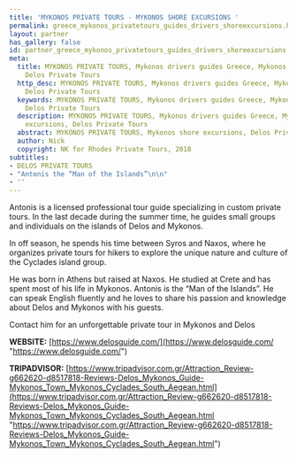 ```yaml
---
title: 'MYKONOS PRIVATE TOURS - MYKONOS SHORE EXCURSIONS '
permalink: greece_mykonos_privatetours_guides_drivers_shoreexcursions.htm
layout: partner
has_gallery: false
id: partner_greece_mykonos_privatetours_guides_drivers_shoreexcursions
meta:
  title: MYKONOS PRIVATE TOURS, Mykonos drivers guides Greece, Mykonos shore excursions,
    Delos Private Tours
  http_desc: MYKONOS PRIVATE TOURS, Mykonos drivers guides Greece, Mykonos shore excursions,
    Delos Private Tours
  keywords: MYKONOS PRIVATE TOURS, Mykonos drivers guides Greece, Mykonos shore excursions,
    Delos Private Tours
  description: MYKONOS PRIVATE TOURS, Mykonos drivers guides Greece, Mykonos shore
    excursions, Delos Private Tours
  abstract: MYKONOS PRIVATE TOURS, Mykonos shore excursions, Delos Private Tours
  author: Nick
  copyright: NK for Rhodes Private Tours, 2018
subtitles:
- DELOS PRIVATE TOURS
- "Antonis the “Man of the Islands”\n\n"
- ''
---
```


Antonis is a licensed professional tour guide specializing in custom private tours. In the last decade during the summer time, he guides small groups and individuals on the islands of Delos and Mykonos.

In off season, he spends his time between Syros and Naxos, where he organizes private tours for hikers to explore the unique nature and culture of the Cyclades island group.  
   
 He was born in Athens but raised at Naxos. He studied at Crete and has spent most of his life in Mykonos. Antonis is the “Man of the Islands”. He can speak English fluently and he loves to share his passion and knowledge about Delos and Mykonos with his guests.

Contact him for an unforgettable private tour in Mykonos and Delos

**WEBSITE:** [https://www.delosguide.com/](https://www.delosguide.com/ "https://www.delosguide.com/")

**TRIPADVISOR:** [https://www.tripadvisor.com.gr/Attraction_Review-g662620-d8517818-Reviews-Delos_Mykonos_Guide-Mykonos_Town_Mykonos_Cyclades_South_Aegean.html](https://www.tripadvisor.com.gr/Attraction_Review-g662620-d8517818-Reviews-Delos_Mykonos_Guide-Mykonos_Town_Mykonos_Cyclades_South_Aegean.html "https://www.tripadvisor.com.gr/Attraction_Review-g662620-d8517818-Reviews-Delos_Mykonos_Guide-Mykonos_Town_Mykonos_Cyclades_South_Aegean.html")